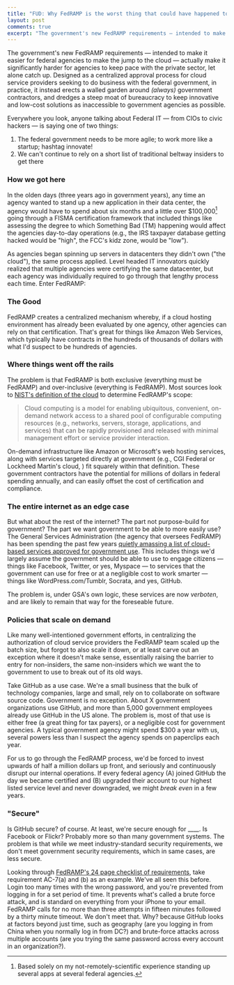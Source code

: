 ```yaml
---
title: "FUD: Why FedRAMP is the worst thing that could have happened to Federal IT"
layout: post
comments: true
excerpt: "The government's new FedRAMP requirements — intended to make it easier for federal agencies to make the jump to the cloud — actually make it significantly harder for agencies to keep pace with the private sector."
---
```


The government's new FedRAMP requirements — intended to make it easier for federal agencies to make the jump to the cloud — actually make it significantly harder for agencies to keep pace with the private sector, let alone catch up. Designed as a centralized approval process for cloud service providers seeking to do business with the federal government, in practice, it instead erects a walled garden around _(always)_ government contractors, and dredges a steep moat of bureaucracy to keep innovative and low-cost solutions as inaccessible to government agencies as possible.

Everywhere you look, anyone talking about Federal IT — from CIOs to civic hackers — is saying one of two things:

1. The federal government needs to be more agile; to work more like a startup; hashtag innovate!
2. We can't continue to rely on a short list of traditional beltway insiders to get there

### How we got here

In the olden days (three years ago in government years), any time an agency wanted to stand up a new application in their data center, the agency would have to spend about six months and a little over $100,000[^cost] going through a FISMA certification framework that included things like assessing the degree to which Something Bad (TM) happening would affect the agencies day-to-day operations (e.g., the IRS taxpayer database getting hacked would be "high", the FCC's kidz zone, would be "low").

As agencies began spinning up servers in datacenters they didn't own ("the cloud"), the same process applied. Level headed IT innovators quickly realized that multiple agencies were certifying the same datacenter, but each agency was individually required to go through that lengthy process each time. Enter FedRAMP:

### The Good

FedRAMP creates a centralized mechanism whereby, if a cloud hosting environment has already been evaluated by one agency, other agencies can rely on that certification. That's great for things like Amazon Web Services, which typically have contracts in the hundreds of thousands of dollars with what I'd suspect to be hundreds of agencies.

### Where things went off the rails

The problem is that FedRAMP is both exclusive (everything must be FedRAMP) and over-inclusive (everything is FedRAMP). Most sources look to [NIST's definition of the cloud](http://csrc.nist.gov/publications/nistpubs/800-145/SP800-145.pdf) to determine FedRAMP's scope:

> Cloud computing is a model for enabling ubiquitous, convenient, on-demand network access to a shared pool of configurable computing resources (e.g., networks, servers, storage, applications, and services) that  can be rapidly provisioned and released with minimal management effort or service provider interaction.

On-demand infrastructure like Amazon or Microsoft's web hosting services, along with services targeted directly at government (e.g., CGI Federal or Lockheed Martin's cloud, ) fit squarely within that definition. These government contractors have the potential for millions of dollars in federal spending annually, and can easily offset the cost of certification and compliance.

### The entire internet as an edge case

But what about the rest of the internet? The part not purpose-build for government? The part we want government to be able to more easily use? The General Services Administration (the agency that oversees FedRAMP) has been spending the past few years [quietly amassing a list of cloud-based services approved for government use](http://www.digitalgov.gov/resources/negotiated-terms-of-service-agreements/). This includes things we'd largely assume the government should be able to use to engage citizens — things like Facebook, Twitter, or yes, Myspace — to services that the government can use for free or at a negligible cost to work smarter — things like WordPress.com/Tumblr, Socrata, and yes, GitHub.

The problem is, under GSA's own logic, these services are now *verboten*, and are likely to remain that way for the foreseable future.

### Policies that scale on demand

Like many well-intentioned government efforts, in centralizing the authorization of cloud service providers the FedRAMP team scaled up the batch size, but forgot to also scale it down, or at least carve out an exception where it doesn't make sense, essentially raising the barrier to entry for non-insiders, the same non-insiders which we want the to government to use to break out of its old ways.

Take GitHub as a use case. We're a small business that the bulk of technology companies, large and small, rely on to collaborate on software source code. Government is no exception. About X government organizations use GitHub, and more than 5,000 government employees already use GitHub in the US alone. The problem is, most of that use is either free (a great thing for tax payers), or a negligible cost for government agencies. A typical government agency might spend $300 a year with us, several powers less than I suspect the agency spends on paperclips each year.

For us to go through the FedRAMP process, we'd be forced to invest upwards of half a million dollars up front, and seriously and continuously disrupt our internal operations. If every federal agency (A) joined GitHub the day we became certified and (B) upgraded their account to our highest listed service level and never downgraded, we might *break even* in a few years.

### "Secure"

Is GitHub secure? of course. At least, we're secure enough for ____. Is Facebook or Flickr? Probably more so than many government systems. The problem is that while we meet industry-standard security requirements, we don't meet government security requirements, which in same cases, are less secure.

Looking through [FedRAMP's 24 page checklist of requirements](#), take requirement AC-7(a) and (b) as an example. We've all seen this before. Login too many times with the wrong password, and you're prevented from logging in for a set period of time. It prevents what's called a brute force attack, and is standard on everything from your iPhone to your email. FedRAMP calls for no more than three attempts in fifteen minutes followed by a thirty minute timeout. We don't meet that. Why? because GitHub looks at factors beyond just time, such as geography (are you logging in from China when you normally log in from DC?) and brute-force attacks across multiple accounts (are you trying the same password across every account in an organization?).





[^cost]: Based solely on my not-remotely-scientific experience standing up several apps at several federal agencies.

